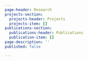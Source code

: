 ```yaml
---
page-header: Research
projects-section:
  projects-header: Projects
  projects-item: []
publications-section:
  publications-header: Publications
  publication-item: []
page-description: ''
published: false

---
```

